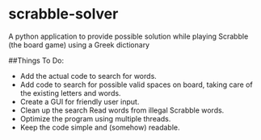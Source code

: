 # scrabble-solver
A python application to provide possible solution while playing Scrabble (the board game) using a Greek dictionary


##Things To Do:

 * Add the actual code to search for words.
 * Add code to search for possible valid spaces on board, taking care of the existing letters and words.
 * Create a GUI for friendly user input.
 * Clean up the search Read words from illegal Scrabble words.
 * Optimize the program using multiple threads.
 * Keep the code simple and (somehow) readable.
